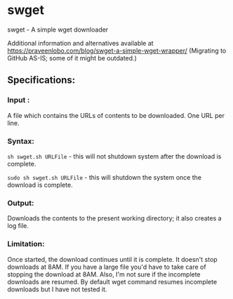 # swget
swget - A simple wget downloader

Additional information and alternatives available at https://praveenlobo.com/blog/swget-a-simple-wget-wrapper/ 
(Migrating to GitHub AS-IS; some of it might be outdated.)

## Specifications:

### Input : 
A file which contains the URLs of contents to be downloaded. One URL per line.

### Syntax:
`sh swget.sh URLFile` - this will not shutdown system after the download is complete.

`sudo sh swget.sh URLFile` - this will shutdown the system once the download is complete.

### Output:
Downloads the contents to the present working directory; it also creates a log file.

### Limitation:
Once started, the download continues until it is complete. It doesn't stop downloads at 8AM. If you have a large file you'd have to take care of stopping the download at 8AM.
Also, I'm not sure if the incomplete downloads are resumed. By default wget command resumes incomplete downloads but I have not tested it.

